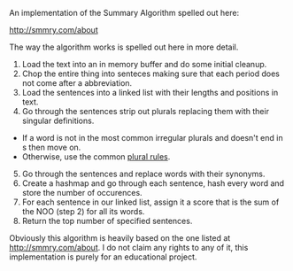 An implementation of the Summary Algorithm spelled out here:

http://smmry.com/about

The way the algorithm works is spelled out here in more detail.

1. Load the text into an in memory buffer and do some initial cleanup.
2. Chop the entire thing into senteces making sure that each period does not come after a abbreviation.
3. Load the sentences into a linked list with their lengths and positions in text.
4. Go through the sentences strip out plurals replacing them with their singular definitions.
- If a word is not in the most common irregular plurals and doesn't end in s then move on.
- Otherwise, use the common [plural rules](http://www.ef.edu/english-resources/english-grammar/singular-and-plural-nouns/).
5. Go through the sentences and replace words with their synonyms.
6. Create a hashmap and go through each sentence, hash every word and store the number of occurences.
7. For each sentence in our linked list, assign it a score that is the sum of the NOO (step 2) for all its words.
8. Return the top number of specified sentences.

 Obviously this algorithm is heavily based on the one listed at http://smmry.com/about.
 I do not claim any rights to any of it, this implementation is purely for an educational project.
